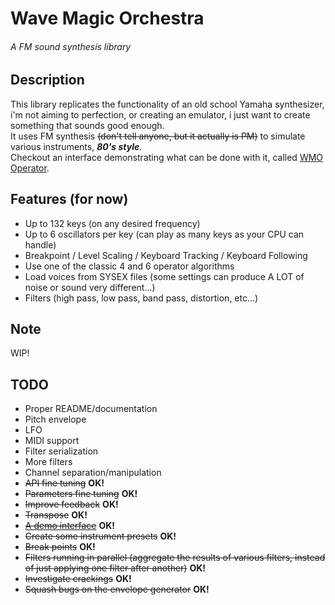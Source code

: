 # Wave Magic Orchestra
###### A FM sound synthesis library


## Description
This library replicates the functionality of an old school Yamaha synthesizer, i'm not aiming to perfection, or creating an emulator, i just want to create something that sounds good enough.  
It uses FM synthesis ~~(don't tell anyone, but it actually is PM)~~ to simulate various instruments, ***80's style***.  
Checkout an interface demonstrating what can be done with it, called [WMO Operator](https://github.com/jbatistareis/wmo-operator).


## Features (for now)
* Up to 132 keys (on any desired frequency)
* Up to 6 oscillators per key (can play as many keys as your CPU can handle)
* Breakpoint / Level Scaling / Keyboard Tracking / Keyboard Following
* Use one of the classic 4 and 6 operator algorithms
* Load voices from SYSEX files (some settings can produce A LOT of noise or sound very different...)
* Filters (high pass, low pass, band pass, distortion, etc...)


## Note
WIP!


## TODO
* Proper README/documentation
* Pitch envelope
* LFO
* MIDI support
* Filter serialization
* More filters
* Channel separation/manipulation
* ~~API fine tuning~~ **OK!**
* ~~Parameters fine tuning~~ **OK!**
* ~~Improve feedback~~ **OK!**
* ~~Transpose~~ **OK!**
* [~~A demo interface~~](https://github.com/jbatistareis/wmo-operator) **OK!**
* ~~Create some instrument presets~~ **OK!**
* ~~Break points~~ **OK!**
* ~~Filters running in parallel (aggregate the results of various filters, instead of just applying one filter after another)~~ **OK!**
* ~~Investigate crackings~~ **OK!**
* ~~Squash bugs on the envelope generator~~ **OK!**